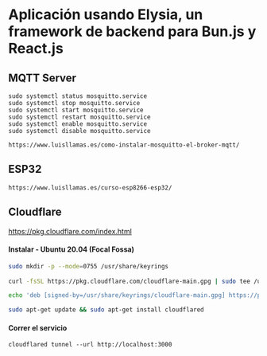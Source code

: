 # Aplicación usando Elysia, un framework de backend para Bun.js y React.js


## MQTT Server

    sudo systemctl status mosquitto.service
    sudo systemctl stop mosquitto.service
    sudo systemctl start mosquitto.service
    sudo systemctl restart mosquitto.service
    sudo systemctl enable mosquitto.service
    sudo systemctl disable mosquitto.service

    https://www.luisllamas.es/como-instalar-mosquitto-el-broker-mqtt/
    
## ESP32
    https://www.luisllamas.es/curso-esp8266-esp32/

## Cloudflare

https://pkg.cloudflare.com/index.html

#### Instalar - Ubuntu 20.04 (Focal Fossa)

```bash
sudo mkdir -p --mode=0755 /usr/share/keyrings
    
curl -fsSL https://pkg.cloudflare.com/cloudflare-main.gpg | sudo tee /usr/share/keyrings/cloudflare-main.gpg >/dev/null

echo 'deb [signed-by=/usr/share/keyrings/cloudflare-main.gpg] https://pkg.cloudflare.com/cloudflared focal main' | sudo tee /etc/apt/sources.list.d/cloudflared.list

sudo apt-get update && sudo apt-get install cloudflared
```
#### Correr el servicio

    cloudflared tunnel --url http://localhost:3000